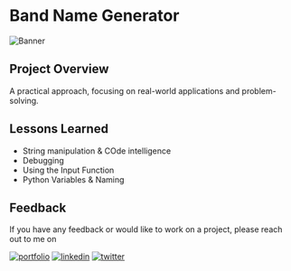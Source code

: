# Band Name Generator

![Banner](/band_name.png)


## Project Overview
A practical approach, focusing on real-world applications and problem-solving.


## Lessons Learned

- String manipulation & COde intelligence
- Debugging
- Using the Input Function
- Python Variables & Naming


## Feedback

If you have any feedback or would like to work on a project, please reach out to me on 

[![portfolio](https://img.shields.io/badge/my_portfolio-000?style=for-the-badge&logo=ko-fi&logoColor=white)](https://itsresei.com/)
[![linkedin](https://img.shields.io/badge/linkedin-0A66C2?style=for-the-badge&logo=linkedin&logoColor=white)](https://www.linkedin.com/)
[![twitter](https://img.shields.io/badge/twitter-1DA1F2?style=for-the-badge&logo=twitter&logoColor=white)](https://twitter.com/itsrensei)